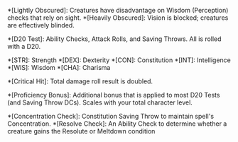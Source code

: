 *[Lightly Obscured]: Creatures have disadvantage on Wisdom (Perception) checks that rely on sight.
*[Heavily Obscured]: Vision is blocked; creatures are effectively blinded.

*[D20 Test]: Ability Checks, Attack Rolls, and Saving Throws. All is rolled with a D20.

*[STR]:	Strength
*[DEX]:	Dexterity
*[CON]:	Constitution
*[INT]:	Intelligence
*[WIS]:	Wisdom
*[CHA]:	Charisma

*[Critical Hit]: Total damage roll result is doubled.

*[Proficiency Bonus]: Additional bonus that is applied to most D20 Tests (and Saving Throw DCs). Scales with your total character level. 

*[Concentration Check]: Constitution Saving Throw to maintain spell's Concentration.
*[Resolve Check]: An Ability Check to determine whether a creature gains the Resolute or Meltdown condition




